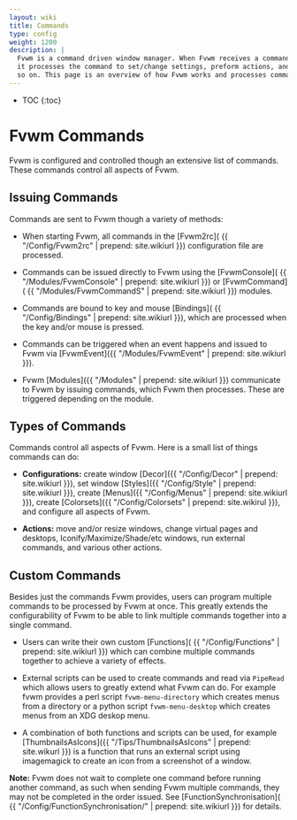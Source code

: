 ```yaml
---
layout: wiki
title: Commands
type: config
weight: 1200
description: |
  Fvwm is a command driven window manager. When Fvwm receives a command
  it processes the command to set/change settings, preform actions, and
  so on. This page is an overview of how Fvwm works and processes commands.
---
```


* TOC
{:toc}

# Fvwm Commands

Fvwm is configured and controlled though an extensive list of commands.
These commands control all aspects of Fvwm.

## Issuing Commands

Commands are sent to Fvwm though a variety of methods:

+ When starting Fvwm, all commands in the [Fvwm2rc](
  {{ "/Config/Fvwm2rc" | prepend: site.wikiurl }}) configuration file
  are processed.

+ Commands can be issued directly to Fvwm using the [FvwmConsole](
  {{ "/Modules/FvwmConsole" | prepend: site.wikiurl }}) or [FvwmCommand](
  {{ "/Modules/FvwmCommandS" | prepend: site.wikiurl }}) modules.

+ Commands are bound to key and mouse [Bindings](
  {{ "/Config/Bindings" | prepend: site.wikiurl }}), which are processed
  when the key and/or mouse is pressed.

+ Commands can be triggered when an event happens and issued to Fvwm
  via [FvwmEvent]({{ "/Modules/FvwmEvent" | prepend: site.wikiurl }}).

+ Fvwm [Modules]({{ "/Modules" | prepend: site.wikiurl }}) communicate
  to Fvwm by issuing commands, which Fvwm then processes. These are triggered
  depending on the module.

## Types of Commands

Commands control all aspects of Fvwm. Here is a small list of things commands
can do:

+ **Configurations:**
  create window [Decor]({{ "/Config/Decor" | prepend: site.wikiurl }}),
  set window [Styles]({{ "/Config/Style" | prepend: site.wikiurl }}),
  create [Menus]({{ "/Config/Menus" | prepend: site.wikiurl }}),
  create [Colorsets]({{ "/Config/Colorsets" | prepend: site.wikirul }}),
  and configure all aspects of Fvwm.

+ **Actions:** move and/or resize windows, change virtual pages and desktops,
  Iconify/Maximize/Shade/etc windows, run external commands, and various
  other actions.

## Custom Commands

Besides just the commands Fvwm provides, users can program multiple
commands to be processed by Fvwm at once. This greatly extends the
configurability of Fvwm to be able to link multiple commands together
into a single command.

+ Users can write their own custom [Functions](
  {{ "/Config/Functions" | prepend: site.wikiurl }}) which can combine
  multiple commands together to achieve a variety of effects.

+ External scripts can be used to create commands and read via
  `PipeRead` which allows users to greatly extend what Fvwm can do.
  For example fvwm provides a perl script `fvwm-menu-directory`
  which creates menus from a directory or a python script
  `fvwm-menu-desktop` which creates menus from an XDG deskop menu.

+ A combination of both functions and scripts can be used, for example
  [ThumbnailsAsIcons]({{ "/Tips/ThumbnailsAsIcons" | prepend: site.wikurl }})
  is a function that runs an external script using imagemagick to create
  an icon from a screenshot of a window.

**Note:** Fvwm does not wait to complete one command before running another
command, as such when sending Fvwm multiple commands, they may not
be completed in the order issued. See [FunctionSynchronisation](
{{ "/Config/FunctionSynchronisation/" | prepend: site.wikiurl }})
for details.

